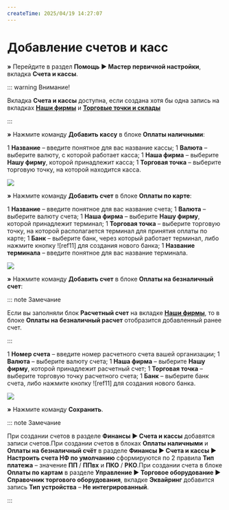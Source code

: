 ```yaml
---
createTime: 2025/04/19 14:27:07
---
```

# Добавление счетов и касс

**»** Перейдите в раздел **Помощь ► Мастер первичной настройки**, вкладка **Счета и кассы**.

::: warning Внимание!

Вкладка **Счета и кассы** доступна, если создана хотя бы одна запись на вкладках [**Наши фирмы**](./dobavlenie_kartochki_vashej_firmy.md) и [**Торговые точки и склады**](./dobavlenie_torgovoj_tochki_i_sklada.md) 

:::

**»** Нажмите команду **Добавить кассу** в блоке **Оплаты наличными**:

1  **Название** – введите понятное для вас название кассы;
1  **Валюта** – выберите валюту, с которой работает касса;
1  **Наша фирма** – выберите **Нашу фирму**, которой принадлежит касса;
1  **Торговая точка** – выберите торговую точку, на которой находится касса.

   ![](../../assets/guide/Aspose.Words.6f13226c-9016-4dda-be57-653ed66d987a.093.png)

**»** Нажмите команду **Добавить счет** в блоке **Оплаты по карте**:

1  **Название** – введите понятное для вас название счета;
1  **Валюта** – выберите валюту счета;
1  **Наша фирма** – выберите **Нашу фирму**, которой принадлежит терминал;
1  **Торговая точка** – выберите торговую точку, на которой располагается терминал для принятия оплаты по карте;
1  **Банк** – выберите банк, через который работает терминал, либо нажмите кнопку ![ref11] для создания нового банка;
1  **Название терминала** – введите понятное для вас название терминала.

   ![](../../assets/guide/Aspose.Words.6f13226c-9016-4dda-be57-653ed66d987a.094.png)

**»** Нажмите команду **Добавить счет** в блоке **Оплаты на безналичный счет**:

::: note Замечание

Если вы заполняли блок **Расчетный счет** на вкладке [**Наши фирмы**](#3001121b-4890-48a8-a5d1-91eeb221876c), то в блоке **Оплаты на безналичный расчет** отобразится добавленный ранее счет.

:::

1  **Номер счета** – введите номер расчетного счета вашей организации;
1  **Валюта** – выберите валюту счета;
1  **Наша фирма** – выберите **Нашу фирму**, которой принадлежит расчетный счет;
1  **Торговая точка** – выберите торговую точку расчетного счета;
1  **Банк** – выберите банк счета, либо нажмите кнопку ![ref11] для создания нового банка.

   ![](../../assets/guide/Aspose.Words.6f13226c-9016-4dda-be57-653ed66d987a.095.png)

**»** Нажмите команду **Сохранить**. 

::: note Замечание

При создании счетов в разделе **Финансы ► Счета и кассы** добавятся записи счетов.При создании счетов в блоках **Оплаты наличными** и **Оплаты на безналичный счёт** в разделе **Финансы ► Счета и кассы ► Настроить счета НФ по умолчанию** сформируются по 2 правила **Тип платежа** – значение **ПП** / **ППвх** и **ПКО** / **РКО**.При создании счета в блоке **Оплаты по картам** в разделе **Управление ► Торговое оборудование ► Справочник торгового оборудования**, вкладке **Эквайринг** добавится запись **Тип устройства** – **Не интегрированный**.

:::